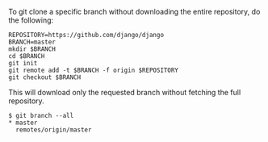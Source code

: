 To git clone a specific branch without downloading the entire repository, do the following:
```
REPOSITORY=https://github.com/django/django
BRANCH=master
mkdir $BRANCH
cd $BRANCH
git init
git remote add -t $BRANCH -f origin $REPOSITORY
git checkout $BRANCH
```
This will download only the requested branch without fetching the full repository.
```
$ git branch --all
* master
  remotes/origin/master
```